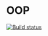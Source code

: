 # OOP

[![Build status](https://ci.appveyor.com/api/projects/status/oo3iv5ehqn8b06hx?svg=true)](https://ci.appveyor.com/project/BogdashkinAS/ajs-homeworks-oop)

